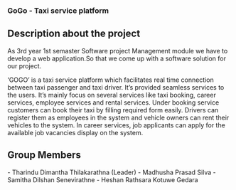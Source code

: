 <h3 align="left"> GoGo - Taxi service platform</h3>

<h2 align="left">Description about the project</h2>

As 3rd year 1st semaster Software project Management module we have to develop a web application.So that we come up with a software solution for our project.

‘GOGO’ is a taxi service platform which facilitates real time connection between taxi passenger and taxi driver. It’s provided seamless services to the users. It’s mainly focus on several services like taxi booking, career services, employee services and rental services. Under booking service customers can book their taxi by filling required form easily. Drivers can register them as employees in the system and vehicle owners can rent their vehicles to the system. In career services, job applicants can apply for the available job vacancies display on the system.
 
 <h2 align="left">Group Members</h2>
 - Tharindu Dimantha Thilakarathna (Leader)
 - Madhusha Prasad Silva
 - Samitha Dilshan Senevirathne
 - Heshan Rathsara Kotuwe Gedara
 
 
